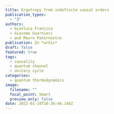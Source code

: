 ```yaml
---
title: Ergotropy from indefinite causal orders
publication_types:
  - "3"
authors:
  - Gianluca Francica
  - Giacomo Guarnieri
  - and Mauro Paternostro
publication: In *arXiv*
draft: false
featured: true
tags:
  - causality
  - quantum channel
  - unitary cycle
categories:
  - quantum thermodynamics
image:
  filename: ""
  focal_point: Smart
  preview_only: false
date: 2021-01-10T16:36:44.146Z
---
```

